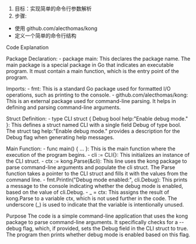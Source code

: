 1. 目标：实现简单的命令行参数解析
2. 步骤:
- 使用 github.com/alecthomas/kong
- 定义一个简单的命令行结构


Code Explanation

Package Declaration:
    - package main: This declares the package name. The main package is a special package in Go that indicates an executable program. It must contain a main function, which is the entry point of the program.

Imports:
    - fmt: This is a standard Go package used for formatted I/O operations, such as printing to the console.
    - github.com/alecthomas/kong: This is an external package used for command-line parsing. It helps in defining and parsing command-line arguments.

Struct Definition:
    - type CLI struct { Debug bool help:"Enable debug mode." }: This defines a struct named CLI with a single field Debug of type bool. The struct tag help:"Enable debug mode." provides a description for the Debug flag when generating help messages.

Main Function:
    - func main() { ... }: This is the main function where the execution of the program begins.
    - cli := CLI{}: This initializes an instance of the CLI struct.
    - ctx := kong.Parse(&cli): This line uses the kong package to parse command-line arguments and populate the cli struct. The Parse function takes a pointer to the CLI struct and fills it with the values from the command line.
    - fmt.Println("Debug mode enabled:", cli.Debug): This prints a message to the console indicating whether the debug mode is enabled, based on the value of cli.Debug.
    - _ = ctx: This assigns the result of kong.Parse to a variable ctx, which is not used further in the code. The underscore (_) is used to indicate that the variable is intentionally unused.

Purpose
    The code is a simple command-line application that uses the kong package to parse command-line arguments. It specifically checks for a --debug flag, which, if provided, sets the Debug field in the CLI struct to true. The program then prints whether debug mode is enabled based on this flag.


